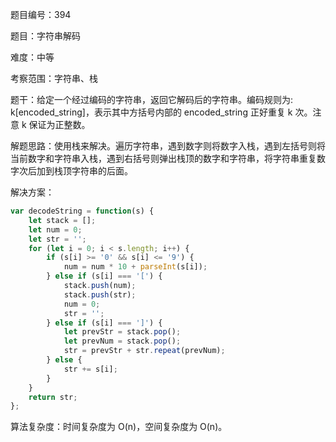题目编号：394

题目：字符串解码

难度：中等

考察范围：字符串、栈

题干：给定一个经过编码的字符串，返回它解码后的字符串。编码规则为: k[encoded_string]，表示其中方括号内部的 encoded_string 正好重复 k 次。注意 k 保证为正整数。

解题思路：使用栈来解决。遍历字符串，遇到数字则将数字入栈，遇到左括号则将当前数字和字符串入栈，遇到右括号则弹出栈顶的数字和字符串，将字符串重复数字次后加到栈顶字符串的后面。

解决方案：

```javascript
var decodeString = function(s) {
    let stack = [];
    let num = 0;
    let str = '';
    for (let i = 0; i < s.length; i++) {
        if (s[i] >= '0' && s[i] <= '9') {
            num = num * 10 + parseInt(s[i]);
        } else if (s[i] === '[') {
            stack.push(num);
            stack.push(str);
            num = 0;
            str = '';
        } else if (s[i] === ']') {
            let prevStr = stack.pop();
            let prevNum = stack.pop();
            str = prevStr + str.repeat(prevNum);
        } else {
            str += s[i];
        }
    }
    return str;
};
```

算法复杂度：时间复杂度为 O(n)，空间复杂度为 O(n)。